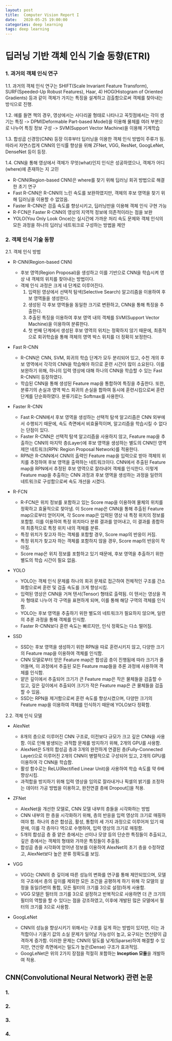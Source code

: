 ```yaml
---
layout: post
title:  Computer Vision Report I
date:   2020-05-25 19:00:00
categories: deep learning
tags: deep learning
---
```


# 딥러닝 기반 객체 인식 기술 동향(ETRI)  

### 1. 과거의 객체 인식 연구 
1.1. 과거의 객체 인식 연구는 SHIFT(Scale Invariant Feature Transform), SURF(Speeded-Up Robust Features), Haar, 4) HOG(Histogram of Oriented Gradients) 등과 같이 객체가 가지는 특징을 설계하고 검출함으로써 객체를 찾아내는 방식으로 진행.  

1.2. 예를 들면 책의 경우, 영상에서는 사다리꼴 형태로 나타나고 꼭짓점에서는 각이 생기는 특징 -> DPM(Deformable Part-based Model)을 이용해 물체를 여러 부분으로 나누어 특징 정보 구성 -> SVM(Support Vector Machine)을 이용해 기계학습  

1.3. 합성곱 신경망(CNN) 등장 이후부터 딥러닝을 이용한 객체 인식 방법이 주류가 됨. 따라서 자연스럽게 CNN의 인식률 향상을 위해 ZFNet, VGG, ResNet, GoogLeNet, DenseNet 등이 등장.  

1.4. CNN을 통해 영상에서 객체가 무엇(what)인지 인식은 성공하였으나, 객체가 어디(where)에 존재하는 지 고민  
  - R-CNN(Region-based CNN)은 where를 찾기 위해 딥러닝 회귀 방법으로 해결한 초기 연구  
  - Fast R-CNN은 R-CNN의 느린 속도를 보완하였지만, 객체의 후보 영역을 찾기 위해 딥러닝을 이용할 수 없었음.  
  - Faster R-CNN은 검출 속도를 향상시키고, 딥러닝만을 이용해 객체 인식 구현 가능  
  - R-FCN은 Faster R-CNN의 영상의 지역적 정보에 의존적이라는 점을 보완  
  - YOLO(You Only Look Once)는 실시간에 가까운 처리 속도 문제와 객체 인식의 모든 과정을 하나의 딥러닝 네트워크로 구성하는 방법을 제안  

### 2. 객체 인식 기술 동향  
2.1. 객체 인식 방법  
  - R-CNN(Region-based CNN)  
    + 후보 영역(Region Proposal)을 생성하고 이를 기반으로 CNN을 학습시켜 영상 내 객체의 위치를 찾아내는 방법이다.  
    + 객체 인식 과정은 크게 네 단계로 이루어진다.  
      1) 입력된 영상에서 선택적 탐색(Selective Search) 알고리즘을 이용하여 후보 영역들을 생성한다.  
      2) 생성된 각 후보 영역들을 동일한 크기로 변환하고, CNN을 통해 특징을 추출한다.  
      3) 추출된 특징을 이용하여 후보 영역 내의 객체를 SVM(Support Vector Machine)을 이용하여 분류한다.  
      4) 첫 번째 단계에서 생성된 후보 영역의 위치는 정확하지 않기 때문에, 최종적으로 회귀학습을 통해 객체의 영역 박스 위치를 더 정확히 보정한다.  
  
  - Fast R-CNN  
    + R-CNN은 CNN, SVM, 회귀의 학습 단계가 모두 분리되어 있고, 수천 개의 후보 영역에서 각각의 CNN을 학습해야 하므로 훈련 시간이 많이 소요된다. 이를 보완하기 위해, 하나의 입력 영상에 대해 하나의 CNN을 학습할 수 있는 Fast R-CNN이 등장하였다.  
    + 학습된 CNN을 통해 생성된 Feature map을 통합하여 특징을 추출한다. 또한, 분류기의 손실과 영역 박스 회귀의 손실을 합하여 동시에 훈련시킴으로써 훈련 단계를 단순화하였다. 분류기로는 Softmax를 사용한다.  
       
  - Faster R-CNN  
    + Fast R-CNN에서 후보 영역을 생성하는 선택적 탐색 알고리즘은 CNN 외부에서 수행되기 때문에, 속도 측면에서 비효율적이며, 알고리즘을 학습시킬 수 없다는 단점이 있다.  
    + Faster R-CNN은 선택적 탐색 알고리즘을 사용하지 않고, Feature map을 추출하는 CNN의 마지막 층(Layer)에 후보 영역을 생성하는 별도의 CNN인 영역 제안 네트워크(RPN: Region Proposal Network)를 적용한다.  
    + RPN은 R-CNN에서 CNN의 출력인 Feature map을 입력으로 받아 객체의 위치를 추정하여 후보 영역을 출력하는 네트워크이다. CNN에서 추출된 Feature map을 RPN에서 추정된 후보 영역으로 잘라내어 객체를 인식한다. 이렇게 Feature map을 추출하는 CNN 과정과 후보 영역을 생성하는 과정을 일련의 네트워크로 구성함으로써 속도 개선을 시켰다.  
  
  - R-FCN  
    + R-FCN은 위치 정보를 포함하고 있는 Score map을 이용하여 물체의 위치를 정확하고 효율적으로 찾아냄. 이 Score map은 CNN을 통해 추출된 Feature map으로부터 얻어지며, 각 Score map은 입력된 영상 내 특정 위치의 정보를 포함함. 이를 이용하여 특정 위치마다 분류 결과를 얻어내고, 이 결과를 종합하여 최종적으로 특정 위치 내의 객체를 분류.  
    + 특정 위치가 찾고자 하는 객체를 포함할 경우, Score map의 반응이 커짐.  
    + 특정 위치가 찾고자 하는 객체를 포함하지 않을 경우, Score map의 반응이 작아짐.  
    + Score map은 위치 정보를 포함하고 있기 때문에, 후보 영역을 추출하기 위한 별도의 학습 시간이 필요 없음.  

  - YOLO  
    + YOLO는 객체 인식 문제를 하나의 회귀 문제로 접근하여 전체적인 구조를 간소화함으로써 훈련 및 검출 속도를 크게 향상시킴.  
    + 입력된 영상은 CNN을 거쳐 텐서(Tensor) 형태로 출력됨. 이 텐서는 영상을 격자 형태로 나누어 각 구역을 표현하게 되며, 이를 통해 해당 구역의 객체를 인식함.  
    + YOLO는 후보 영역을 추출하기 위한 별도의 네트워크가 필요하지 않으며, 일련의 추론 과정을 통해 객체를 인식함.  
    + Faster R-CNN보다 훈련 속도는 빠르지만, 인식 정확도는 다소 떨어짐.  

  - SSD  
    + SSD는 후보 영역을 생성하기 위한 RPN을 따로 훈련시키지 않고, 다양한 크기의 Feature map을 이용하여 객체를 인식함.  
    + CNN 모델로부터 얻은 Feature map은 합성곱 층이 진행됨에 따라 크기가 줄어들며, 이 과정에서 추출된 모든 Feature map들을 추론 과정에 사용하여 객체를 인식함.  
    + 얕은 깊이에서 추출되어 크기가 큰 Feature map은 작은 물체들을 검출할 수 있고, 깊은 깊이에서 추출되어 크기가 작은 Feature map은 큰 물체들을 검출할 수 있음.  
    + SSD는 RPN을 제거함으로써 훈련 속도를 향상시켰으며, 다양한 크기의 Feature map을 이용하여 객체를 인식하기 때문에 YOLO보다 정확함.  


2.2. 객체 인식 모델  
  - AlexNet  
    + 8개의 층으로 이루어진 CNN 구조로, 이전보다 규모가 크고 깊은 CNN을 사용함. 이로 인해 발생되는 과적합 문제를 방지하기 위해, 2개의 GPU를 사용함.  
    + AlexNet은 5개의 합성곱 층과 3개의 완전하게 연결된 층(Fully-Connected Layer)으로 이루어진 2개의 CNN이 병렬적으로 구성되어 있고, 2개의 GPU를 이용하여 각 CNN을 학습함.  
    + 활성 함수로는 ReLU(Rectified Linear Unit)을 사용하여 학습 속도를 약 6배 향상시킴.  
    + 과적합을 방지하기 위해 입력 영상을 임의로 잘라내거나 픽셀의 밝기를 조정하는 데이터 가공 방법을 이용하고, 완전연결 층에 Dropout[]을 적용.  
    
  - ZFNet  
    + AlexNet을 개선한 모델로, CNN 모델 내부의 층들을 시각화하는 방법  
    + CNN 내부의 한 층을 시각화하기 위해, 층의 반응을 입력 영상의 크기로 매핑하여야 함. 하나의 층은 합성곱, 활성, 통합의 세 가지 과정으로 이루어져 있기 때문에, 이를 각 층마다 역으로 수행하여, 입력 영상의 크기로 매핑함.  
    + 5개의 합성곱 층 중 얕은 층에서는 선이나 모양 등의 단순한 특징들이 추출되고, 깊은 층에서는 객체의 형태와 가까운 특징들이 추출됨.  
    + 합성곱 층을 시각화여 얻어낸 정보를 이용하여 AlexNet의 초기 층을 수정하였고, AlexNet보다 높은 분류 정확도를 보임.  
    
  - VGG  
    + VGG는 CNN의 층 깊이에 따른 성능의 변화를 연구를 통해 제안되었으며, 모델의 구조에서 층의 깊이를 제외한 모든 조건을 공평하게 하기 위해 각 모델의 설정을 동일(5번의 통합, 모든 필터의 크기를 3으로 설정)하게 사용함.  
    + VGG 모델은 필터의 크기를 3으로 설정하고 반복적으로 사용하면 더 큰 크기의 필터의 역할을 할 수 있다는 점을 강조하였고, 이후에 개발된 많은 모델에서 필터의 크기를 3으로 사용함.  

  - GoogLeNet  
    + CNN의 성능을 향상시키기 위해서는 구조를 깊게 하는 방법이 있지만, 이는 과적합이나 기울기 값의 소실 문제가 일어날 가능성이 높고, 요구되는 연산량이 급격하게 증가함. 이러한 문제는 CNN의 밀도를 낮게(Sparse)하여 해결할 수 있지만, 연산량 측면에서는 밀도가 높은(Dense) 구조가 효과적임.  
    + GoogLeNet은 위의 2가지 장점을 적절히 포함하는 **Inception 모듈**을 개발하여 적용.  
    

## CNN(Convolutional Neural Network) 관련 논문  
### 1. 
### 2. 
### 3. 
### 4.
## 
